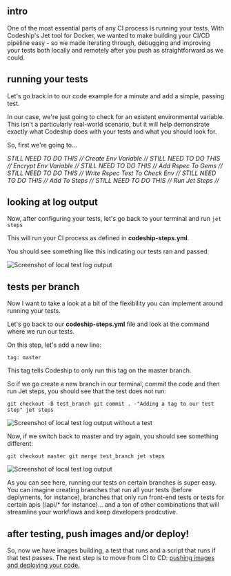 ## intro

One of the most essential parts of any CI process is running your tests. With Codeship's Jet tool for Docker, we wanted to make building your CI/CD pipeline easy - so we made iterating through, debugging and improving your tests both locally and remotely after you push as straightforward as we could.

## running your tests

Let's go back in to our code example for a minute and add a simple, passing test.

In our case, we're just going to check for an existent environmental variable. This isn't a particularly real-world scenario, but it will help demonstrate exactly what Codeship does with your tests and what you should look for.

So, first we're going to...

*STILL NEED TO DO THIS // Create Env Variable //
STILL NEED TO DO THIS // Encrypt Env Variable //
STILL NEED TO DO THIS // Add Rspec To Gems //
STILL NEED TO DO THIS // Write Rspec Test To Check Env //
STILL NEED TO DO THIS // Add To Steps //
STILL NEED TO DO THIS  // Run Jet Steps //*

## looking at log output

Now, after configuring your tests, let's go back to your terminal and run ```jet steps```

This will run your CI process as defined in **codeship-steps.yml**.

You should see something like this indicating our tests ran and passed:

![Screenshot of local test log output](/img)

## tests per branch

Now I want to take a look at a bit of the flexibility you can implement around running your tests.

Let's go back to our **codeship-steps.yml** file and look at the command where we run our tests.

On this step, let's add a new line:

``tag: master``

This tag tells Codeship to only run this tag on the master branch.

So if we go create a new branch in our terminal, commit the code and then run Jet steps, you should see that the test does not run:

``git checkout -B test_branch
git commit . -"Adding a tag to our test step"
jet steps``

![Screenshot of local test log output without a test](/img)

Now, if we switch back to master and try again, you should see something different:

``git checkout master
git merge test_branch
jet steps``

![Screenshot of local test log output](/img)

As you can see here, running our tests on certain branches is super easy. You can imagine creating branches that run all your tests (before deplyments, for instance), branches that only run front-end tests or tests for certain apis (/api/* for instance)... and a ton of other combinations that will streamline your workflows and keep developers prodcutive.

## after testing, push images and/or deploy!

So, now we have images building, a test that runs and a script that runs if that test passes. The next step is to move from CI to CD: [pushing images and deploying your code.](part3)

